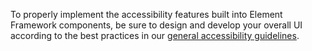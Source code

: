 <!--
type: template
name: a11y-end
-->
To properly implement the accessibility features built into Element Framework components, be sure to design and develop your overall UI according to the best practices in our [general accessibility guidelines](/accessibility/overview).
<br>
